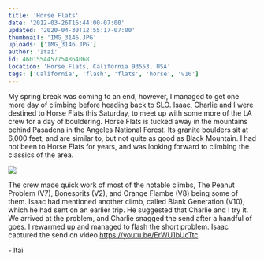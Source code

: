 ```yaml
---
title: 'Horse Flats'
date: '2012-03-26T16:44:00-07:00'
updated: '2020-04-30T12:55:17-07:00'
thumbnail: 'IMG_3146.JPG'
uploads: ['IMG_3146.JPG']
author: 'Itai'
id: 4601554457754864068
location: 'Horse Flats, California 93553, USA'
tags: ['California', 'flash', 'flats', 'horse', 'v10']
---
```


My spring break was coming to an end, however, I managed to get one more day of climbing before heading back to SLO. Isaac, Charlie and I were destined to Horse Flats this Saturday, to meet up with some more of the LA crew for a day of bouldering. Horse Flats is tucked away in the mountains behind Pasadena in the Angeles National Forest. Its granite boulders sit at 6,000 feet, and are similar to, but not quite as good as Black Mountain. I had not been to Horse Flats for years, and was looking forward to climbing the classics of the area.

![](uploads/IMG_3146.JPG)

The crew made quick work of most of the notable climbs, The Peanut Problem (V7), Bonesprits (V2), and Orange Flambe (V8) being some of them. Isaac had mentioned another climb, called Blank Generation (V10), which he had sent on an earlier trip. He suggested that Charlie and I try it. We arrived at the problem, and Charlie snagged the send after a handful of goes. I rewarmed up and managed to flash the short problem. Isaac captured the send on video <https://youtu.be/ErWU1bUcTtc>.

\- Itai
